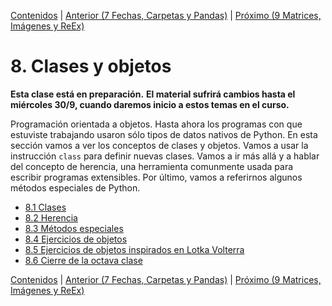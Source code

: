 [Contenidos](../Contenidos.md) \| [Anterior (7 Fechas, Carpetas y Pandas)](../07_Fechas_Carpetas_y_Pandas/00_Resumen.md) \| [Próximo (9 Matrices, Imágenes y ReEx)](../09_Imagenes_y_Objetos/00_Resumen.md)

# 8. Clases y objetos
**Esta clase está en preparación.**
**El material sufrirá cambios hasta el miércoles 30/9, cuando daremos inicio a estos temas en el curso.**



Programación orientada a objetos.
Hasta ahora los programas con que estuviste trabajando usaron sólo tipos de datos nativos de Python. En esta sección vamos a ver los conceptos de clases y objetos. Vamos a usar la instrucción `class` para definir nuevas clases. Vamos a ir más allá y a hablar del concepto de herencia, una herramienta comunmente usada para escribir programas extensibles. Por último, vamos a referirnos algunos métodos especiales de Python.




* [8.1 Clases](01_Clases.md)
* [8.2 Herencia](02_Herencia.md)
* [8.3 Métodos especiales](03_Métodos_Especiales.md)
* [8.4 Ejercicios de objetos](04_Ejs_OOP.md)
* [8.5 Ejercicios de objetos inspirados en Lotka Volterra](05_Ejs_OOP_Volterra.md)
* [8.6 Cierre de la octava clase](06_Cierre.md)


[Contenidos](../Contenidos.md) \| [Anterior (7 Fechas, Carpetas y Pandas)](../07_Fechas_Carpetas_y_Pandas/00_Resumen.md) \| [Próximo (9 Matrices, Imágenes y ReEx)](../09_Imagenes_y_Objetos/00_Resumen.md)
